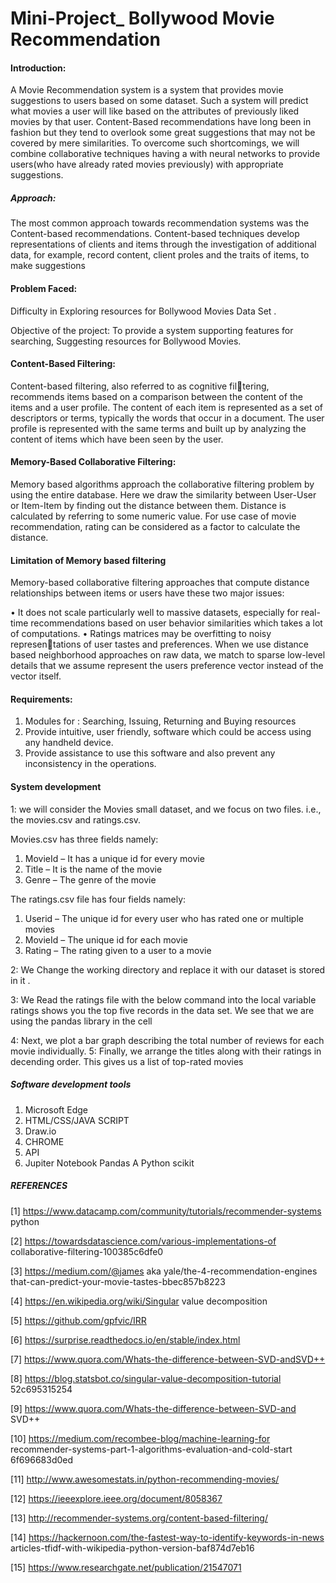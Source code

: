 
# Mini-Project_ Bollywood Movie Recommendation


####  Introduction: 



A Movie Recommendation system is a system that provides movie suggestions to users based on some dataset. Such a system will predict what movies a user will like based on the attributes of previously liked movies by that user. Content-Based recommendations have long been in fashion but they tend to overlook some great suggestions that may not be covered by mere  similarities. To overcome such shortcomings, we will combine collaborative  techniques having a  with neural networks to provide users(who have already rated movies previously) with appropriate suggestions.


#####  Approach:

The most common approach towards recommendation systems was the Content-based recommendations. Content-based techniques develop representations of clients and items through the investigation of additional data, for example, record content, client proles and the traits of items, to make suggestions


#### Problem Faced:  
Difficulty in  Exploring resources for Bollywood Movies Data Set .

Objective of the project:
To provide a system supporting features for searching, Suggesting  resources for Bollywood Movies.

####  Content-Based Filtering: 

Content-based filtering, also referred to as cognitive filtering, recommends items based on a comparison between
the content of the items and a user profile. The content of each item is represented as a set of descriptors or terms,
typically the words that occur in a document. The user profile is represented with the same terms and built up by
analyzing the content of items which have been seen by the user. 

 #### Memory-Based Collaborative Filtering:
 
Memory based algorithms approach the collaborative filtering problem
by using the entire database. Here we draw the similarity
between User-User or Item-Item by finding out the distance
between them. Distance is calculated by referring to some
numeric value. For use case of movie recommendation,
rating can be considered as a factor to calculate the distance.

 #### Limitation of Memory based filtering
 
Memory-based collaborative filtering approaches that
compute distance relationships between items or users have
these two major issues:

•  It does not scale particularly well to massive datasets,
   especially for real-time recommendations based on user
   behavior similarities which takes a lot of computations.
•  Ratings matrices may be overfitting to noisy representations of user tastes and preferences. When we use
   distance based neighborhood approaches on raw data,
   we match to sparse low-level details that we assume
   represent the users preference vector instead of the
   vector itself.

#### Requirements:
1.	Modules for :   Searching, Issuing, Returning and Buying resources 
2.	Provide intuitive, user friendly, software which could be access using any handheld device.
3.	Provide assistance to use this software and also prevent any inconsistency in the operations.


#### System development

1:  we will consider the Movies small dataset, and we focus on two files.
i.e., the movies.csv and ratings.csv.

Movies.csv has three fields namely: 
1.	MovieId – It has a unique id for every movie
2.	Title – It is the name of the movie
3.	Genre – The genre of the movie

The ratings.csv file has four fields namely:
1.	Userid – The unique id for every user who has rated one or multiple movies
2.	MovieId – The unique id for each movie
3.	Rating – The rating given to a user to a movie
 
2: We Change the working directory and replace it with  our dataset is stored in it .

 3: We Read the ratings file with the below command into the local variable ratings  shows you the top five records in the data set. We see that we are using the pandas library in the cell 
 
4: Next, we plot a bar graph describing the total number of reviews for each movie individually.
5: Finally, we arrange the titles along with their ratings in decending order. This gives us a list of top-rated movies

 

##### 	Software development tools
1.	Microsoft Edge
2.	HTML/CSS/JAVA SCRIPT
3.	Draw.io
4.	CHROME 
5.	API
6.	Jupiter Notebook
            Pandas
            A Python scikit
            
##### REFERENCES
[1] https://www.datacamp.com/community/tutorials/recommender-systems python

[2] https://towardsdatascience.com/various-implementations-of collaborative-filtering-100385c6dfe0

[3] https://medium.com/@james aka yale/the-4-recommendation-engines that-can-predict-your-movie-tastes-bbec857b8223

[4] https://en.wikipedia.org/wiki/Singular value decomposition

[5] https://github.com/gpfvic/IRR

[6] https://surprise.readthedocs.io/en/stable/index.html

[7] https://www.quora.com/Whats-the-difference-between-SVD-andSVD++

[8] https://blog.statsbot.co/singular-value-decomposition-tutorial 52c695315254

[9] https://www.quora.com/Whats-the-difference-between-SVD-and SVD++

[10] https://medium.com/recombee-blog/machine-learning-for recommender-systems-part-1-algorithms-evaluation-and-cold-start 6f696683d0ed

[11] http://www.awesomestats.in/python-recommending-movies/

[12] https://ieeexplore.ieee.org/document/8058367

[13] http://recommender-systems.org/content-based-filtering/

[14] https://hackernoon.com/the-fastest-way-to-identify-keywords-in-news articles-tfidf-with-wikipedia-python-version-baf874d7eb16

[15] https://www.researchgate.net/publication/21547071

